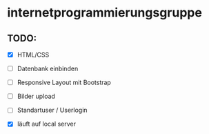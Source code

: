 # internetprogrammierungsgruppe
## TODO: 

- [x]  HTML/CSS
- [ ]  Datenbank einbinden
- [ ]  Responsive Layout mit Bootstrap
- [ ]  Bilder upload
- [ ] Standartuser / Userlogin
- [x]  läuft auf local server

